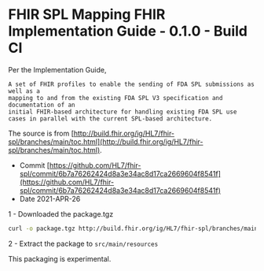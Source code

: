 # FHIR SPL Mapping FHIR Implementation Guide - 0.1.0 - Build CI

Per the Implementation Guide, 

```
A set of FHIR profiles to enable the sending of FDA SPL submissions as well as a 
mapping to and from the existing FDA SPL V3 specification and documentation of an 
initial FHIR-based architecture for handling existing FDA SPL use cases in parallel with the current SPL-based architecture.
```

The source is from [http://build.fhir.org/ig/HL7/fhir-spl/branches/main/toc.html](http://build.fhir.org/ig/HL7/fhir-spl/branches/main/toc.html).

- Commit [https://github.com/HL7/fhir-spl/commit/6b7a76262424d8a3e34ac8d17ca2669604f8541f](https://github.com/HL7/fhir-spl/commit/6b7a76262424d8a3e34ac8d17ca2669604f8541f)
- Date 2021-APR-26

1 - Downloaded the package.tgz

``` sh
curl -o package.tgz http://build.fhir.org/ig/HL7/fhir-spl/branches/main/package.tgz -L
```

2 - Extract the package to `src/main/resources`

This packaging is experimental.